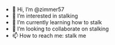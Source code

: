 - 👋 Hi, I’m @zimmer57
- 👀 I’m interested in stalking
- 🌱 I’m currently learning how to stalk
- 💞️ I’m looking to collaborate on stalking
- 📫 How to reach me: stalk me

<!---
zimmer57/zimmer57 is a ✨ special ✨ repository because its `README.md` (this file) appears on your GitHub profile.
You can click the Preview link to take a look at your changes.
--->
